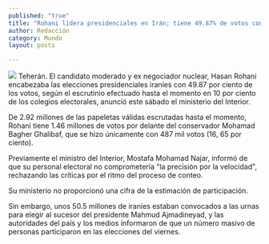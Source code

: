 ```yaml
---
published: "true"
title: "Rohani lidera presidenciales en Irán; tiene 49.87% de votos con 10% de escrutinio"
author: Redacción
category: Mundo
layout: posts

---
```


![](http://i.imgur.com/kLJCIGlm.jpg)
Teherán. El candidato moderado y ex negociador nuclear, Hasan Rohani encabezaba las elecciones presidenciales iraníes con 49.87 por ciento de los votos, según el escrutinio efectuado hasta el momento en 10 por ciento de los colegios electorales, anunció este sábado el ministerio del Interior.

De 2.92 millones de las papeletas válidas escrutadas hasta el momento, Rohani tiene 1.46 millones de votos por delante del conservador Mohamad Bagher Ghalibaf, que se hizo únicamente con 487 mil votos (16, 65 por ciento).

Previamente el ministro del Interior, Mostafa Mohamad Najar, informó de que su personal electoral no comprometería "la precisión por la velocidad", rechazando las críticas por el ritmo del proceso de conteo.

Su ministerio no proporcionó una cifra de la estimación de participación.

Sin embargo, unos 50.5 millones de iraníes estaban convocados a las urnas para elegir al sucesor del presidente Mahmud Ajmadineyad, y las autoridades del país y los medios informaron de que un número masivo de personas participaron en las elecciones del viernes.
